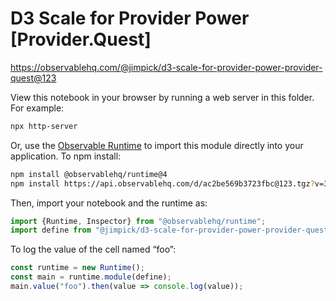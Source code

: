 # D3 Scale for Provider Power [Provider.Quest]

https://observablehq.com/@jimpick/d3-scale-for-provider-power-provider-quest@123

View this notebook in your browser by running a web server in this folder. For
example:

~~~sh
npx http-server
~~~

Or, use the [Observable Runtime](https://github.com/observablehq/runtime) to
import this module directly into your application. To npm install:

~~~sh
npm install @observablehq/runtime@4
npm install https://api.observablehq.com/d/ac2be569b3723fbc@123.tgz?v=3
~~~

Then, import your notebook and the runtime as:

~~~js
import {Runtime, Inspector} from "@observablehq/runtime";
import define from "@jimpick/d3-scale-for-provider-power-provider-quest";
~~~

To log the value of the cell named “foo”:

~~~js
const runtime = new Runtime();
const main = runtime.module(define);
main.value("foo").then(value => console.log(value));
~~~
